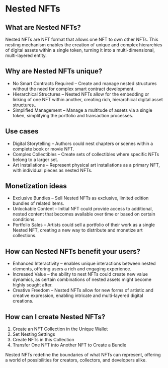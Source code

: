 # Nested NFTs

## What are Nested NFTs?
Nested NFTs are NFT format that allows one NFT to own other NFTs. This nesting mechanism enables the creation of unique and complex hierarchies of digital assets within a single token, turning it into a multi-dimensional, multi-layered entity.

## Why are Nested NFTs unique?
- No Smart Contracts Required – Create and manage nested structures without the need for complex smart contract development.
- Hierarchical Structures – Nested NFTs allow for the embedding or linking of one NFT within another, creating rich, hierarchical digital asset structures..
- Simplified Management – Manage a multitude of assets via a single token, simplifying the portfolio and transaction processes.

## Use cases
- Digital Storytelling – Authors could nest chapters or scenes within a complete book or movie NFT.
- Complex Collectibles – Create sets of collectibles where specific NFTs belong to a larger set.
- Art Installations – Represent physical art installations as a primary NFT, with individual pieces as nested NFTs.

## Monetization ideas
- Exclusive Bundles – Sell Nested NFTs as exclusive, limited edition bundles of related items.
- Unlockable Content – Initial NFT could provide access to additional, nested content that becomes available over time or based on certain conditions.
- Portfolio Sales – Artists could sell a portfolio of their work as a single Nested NFT, creating a new way to distribute and monetize art collections.

## How can Nested NFTs benefit your users?
- Enhanced Interactivity – enables unique interactions between nested elements, offering users a rich and engaging experience.
- Increased Value – the ability to nest NFTs could create new value dynamics, as certain combinations of nested assets might become highly sought after.
- Creative Freedom – Nested NFTs allow for new forms of artistic and creative expression, enabling intricate and multi-layered digital creations.

## How can I create Nested NFTs?
1. Create an NFT Collection in the Unique Wallet
2. Set Nesting Settings
3. Create NFTs in this Collection
4. Transfer One NFT into Another NFT to Create a Bundle

Nested NFTs redefine the boundaries of what NFTs can represent, offering a world of possibilities for creators, collectors, and developers alike.

